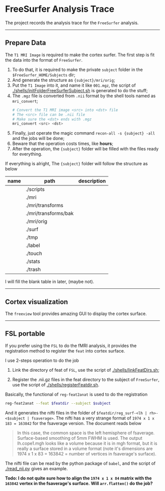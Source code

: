 # FreeSurfer Analysis Trace

The project records the analysis trace for the `FreeSurfer` analysis.

---

## Prepare Data

The `T1 MRI Image` is required to make the cortex surfer.
The first step is fit the data into the format of `FreeSurfer`.

1. To do that, it is required to make the private `subject` folder in the `$FreeSurfer_HOME/Subjects` dir;
2. And generate the structure as `{subject}/mri/orig`;
3. Put the `T1 Image` into it, and name it like `001.mgz`,
   the script of [./shells/initFolderFreeSurferSubject.sh](./shells/initFolderFreeSurferSubject.sh) is generated to do the stuff;
4. The `.mgz` file is converted from `.nii` format by the shell tools named as `mri_convert`;
    ```sh
    # Convert the T1 MRI image <src> into <dst> file
    # The <src> file can be .nii file
    # Make sure the <dst> ends with .mgz
    mri_convert <src> <dst>
    ```
5. Finally, just operate the magic command `recon-all -s {subject} -all` and the jobs will be done;
6. Beware that the operation costs times, like **hours**;
7. After the operation, the `{subject}` folder will be filled with the files ready for everything.

If everything is alright,
The `{subject}` folder will follow the structure as below

| name | path                 | description |
| ---- | -------------------- | ----------- |
|      | ./scripts            |             |
|      | ./mri                |             |
|      | ./mri/transforms     |             |
|      | ./mri/transforms/bak |             |
|      | ./mri/orig           |             |
|      | ./surf               |             |
|      | ./tmp                |             |
|      | ./label              |             |
|      | ./touch              |             |
|      | ./stats              |             |
|      | ./trash              |             |

I will fill the blank table in later, (maybe not).

---

## Cortex visualization

The `freeview` tool provides amazing GUI to display the cortex surface.

---

## FSL portable

If you prefer using the `FSL` to do the fMRI analysis,
it provides the registration method to register the `feat` into cortex surface.

I use 2-steps operation to do the job

1. Link the directory of feat of `FSL`,
   use the script of [./shells/linkFeatDirs.sh](./shells/linkFeatDirs.sh);

2. Register the .nii.gz files in the feat directory to the subject of `FreeSurfer`,
   use the script of [./shells/registerFeatdir.sh](./shells/registerFeatdir.sh).

Basically, the functional of `reg-feat2anat` is used to do the registration

```sh
reg-feat2anat --feat $featdir --subject $subject
```

And it generates the nifti files in the folder of `$featdir/reg_surf-<lh | rh>-<$subject | fsaverage>`.
The nifti has a very strange format of `1974 x 1 x 183 = 163842` for the fsaverage version.
The document reads below

> In this case, the common space is the left hemisphere of fsaverage.
> Surface-based smoothing of 5mm FWHM is used.
> The output lh.cope1.mgh looks like a volume because it is in mgh format, but it is really a surface stored in a volume format (note it's dimensions are 1974 x 1 x 83 = 163842 = number of vertices in fsaverage's surface).

The nifti file can be read by the python package of `babel`,
and the script of [./read_nii.py](./read_nii.py) gives an example.

**Todo: I do not quite sure how to align the `1974 x 1 x 84` matrix with the `163842` vertex in the fsaverage's surface.**
**Will `arr.flatten()` do the job?**
